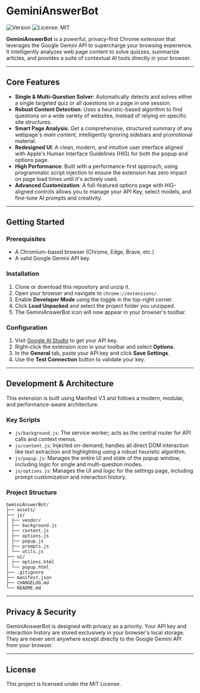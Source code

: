 # GeminiAnswerBot

![Version](https://img.shields.io/badge/version-2.2.0-blue)
![License: MIT](https://img.shields.io/badge/License-MIT-green.svg)

**GeminiAnswerBot** is a powerful, privacy-first Chrome extension that leverages the Google Gemini API to supercharge your browsing experience. It intelligently analyzes web page content to solve quizzes, summarize articles, and provides a suite of contextual AI tools directly in your browser.

---

## Core Features

-   **Single & Multi-Question Solver**: Automatically detects and solves either a single targeted quiz or all questions on a page in one session.
-   **Robust Content Detection**: Uses a heuristic-based algorithm to find questions on a wide variety of websites, instead of relying on specific site structures.
-   **Smart Page Analysis**: Get a comprehensive, structured summary of any webpage's *main content*, intelligently ignoring sidebars and promotional material.
-   **Redesigned UI**: A clean, modern, and intuitive user interface aligned with Apple's Human Interface Guidelines (HIG) for both the popup and options page.
-   **High Performance**: Built with a performance-first approach, using programmatic script injection to ensure the extension has zero impact on page load times until it's actively used.
-   **Advanced Customization**: A full-featured options page with HIG-aligned controls allows you to manage your API Key, select models, and fine-tune AI prompts and creativity.

---

## Getting Started

### Prerequisites

-   A Chromium-based browser (Chrome, Edge, Brave, etc.)
-   A valid Google Gemini API key.

### Installation

1.  Clone or download this repository and unzip it.
2.  Open your browser and navigate to `chrome://extensions/`.
3.  Enable **Developer Mode** using the toggle in the top-right corner.
4.  Click **Load Unpacked** and select the project folder you unzipped.
5.  The GeminiAnswerBot icon will now appear in your browser's toolbar.

### Configuration

1.  Visit [Google AI Studio](https://aistudio.google.com/) to get your API key.
2.  Right-click the extension icon in your toolbar and select **Options**.
3.  In the **General** tab, paste your API key and click **Save Settings**.
4.  Use the **Test Connection** button to validate your key.

---

## Development & Architecture

This extension is built using Manifest V3 and follows a modern, modular, and performance-aware architecture.

### Key Scripts
-   `js/background.js`: The service worker; acts as the central router for API calls and context menus.
-   `js/content.js`: Injected on-demand; handles all direct DOM interaction like text extraction and highlighting using a robust heuristic algorithm.
-   `js/popup.js`: Manages the entire UI and state of the popup window, including logic for single and multi-question modes.
-   `js/options.js`: Manages the UI and logic for the settings page, including prompt customization and interaction history.

### Project Structure

```
GeminiAnswerBot/
├── assets/
├── js/
│ ├── vendor/
│ ├── background.js
│ ├── content.js
│ ├── options.js
│ ├── popup.js
│ ├── prompts.js
│ └── utils.js
├── ui/
│ ├── options.html
│ └── popup.html
├── .gitignore
├── manifest.json
├── CHANGELOG.md
└── README.md
```

---

## Privacy & Security

GeminiAnswerBot is designed with privacy as a priority. Your API key and interaction history are stored exclusively in your browser's local storage. They are never sent anywhere except directly to the Google Gemini API from your browser.

---

## License

This project is licensed under the MIT License.